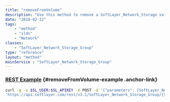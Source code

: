 ```yaml
---
title: "removeFromVolume"
description: "Use this method to remove a SoftLayer_Network_Storage volume from this group.  This will automatically disable access to this volume for any SoftLayer_Network_Storage_Allowed_Host objects currently attached to this group. "
date: "2018-02-12"
tags:
    - "method"
    - "sldn"
    - "Network"
classes:
    - "SoftLayer_Network_Storage_Group"
type: "reference"
layout: "method"
mainService : "SoftLayer_Network_Storage_Group"
---
```


### [REST Example](#removeFromVolume-example) <a href="/article/rest/"><i class="fas fa-question"></i></a> {#removeFromVolume-example .anchor-link} 
```bash
curl -g -u $SL_USER:$SL_APIKEY -X POST -d '{"parameters": [SoftLayer_Network_Storage]}' \
'https://api.softlayer.com/rest/v3.1/SoftLayer_Network_Storage_Group/{SoftLayer_Network_Storage_GroupID}/removeFromVolume'
```
